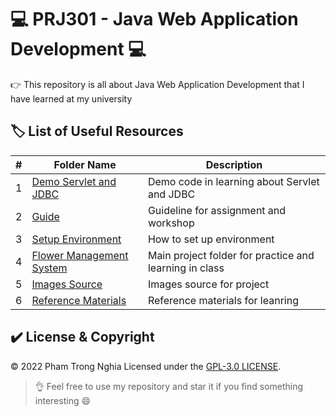# 💻 PRJ301 - Java Web Application Development 💻

👉 This repository is all about Java Web Application Development that I have learned at my university

## 🏷️ List of Useful Resources

#| Folder Name | Description
-| ----------- | -----------
1| [Demo Servlet and JDBC](https://github.com/ptnghia3502/java-web-application-development/tree/main/Demo%20Servlet%20and%20JDBC) | Demo code in learning about Servlet and JDBC
2| [Guide](https://github.com/ptnghia3502/java-web-application-development/tree/main/Guide) | Guideline for assignment and workshop
3| [Setup Environment](https://github.com/ptnghia3502/java-web-application-development/tree/main/Setup%20Environment) | How to set up environment
4| [Flower Management System](https://github.com/ptnghia3502/java-web-application-development/tree/main/Flower%20Management%20System) | Main project folder for practice and learning in class
5| [Images Source](https://github.com/ptnghia3502/java-web-application-development/tree/main/Images%20Source) | Images source for project
6| [Reference Materials](https://github.com/ptnghia3502/java-web-application-development/tree/main/Reference) | Reference materials for leanring


## ✔️ License & Copyright
&copy; 2022 Pham Trong Nghia Licensed under the [GPL-3.0 LICENSE](https://github.com/ptnghia3502/java-web-application-development/blob/main/LICENSE).

> 👌 Feel free to use my repository and star it if you find something interesting 😄
